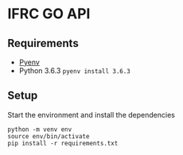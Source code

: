 # IFRC GO API

## Requirements

- [Pyenv](https://github.com/pyenv/pyenv)
- Python 3.6.3 `pyenv install 3.6.3`

## Setup

Start the environment and install the dependencies

```(python)
python -m venv env
source env/bin/activate
pip install -r requirements.txt
```
